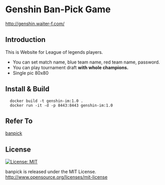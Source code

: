 # Genshin Ban-Pick Game

http://genshin.waiter-f.com/

## Introduction
This is Website for League of legends players.
  - You can set match name, blue team name, red team name, password.
  - You can play tournament draft **with whole champions.**
  - Single pic 80x80

## Install & Build

``````
  docker build -t genshin-im:1.0 .
  docker run -it -d -p 8443:8443 genshin-im:1.0
``````

## Refer To
[banpick](https://github.com/wodn5515/banpick)


## License
[![License: MIT](https://img.shields.io/badge/License-MIT-yellow.svg)](https://opensource.org/licenses/MIT)

banpick is released under the MIT License. http://www.opensource.org/licenses/mit-license
